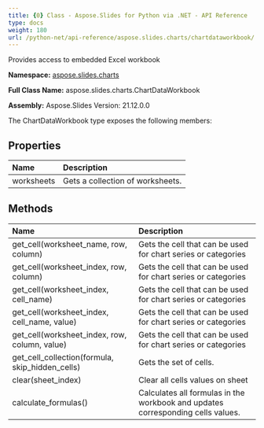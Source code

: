 ```yaml
---
title: {0} Class - Aspose.Slides for Python via .NET - API Reference
type: docs
weight: 180
url: /python-net/api-reference/aspose.slides.charts/chartdataworkbook/
---
```


Provides access to embedded Excel workbook

**Namespace:** [aspose.slides.charts](/python-net/api-reference/aspose.slides.charts/)

**Full Class Name:** aspose.slides.charts.ChartDataWorkbook

**Assembly:**  Aspose.Slides Version: 21.12.0.0

The ChartDataWorkbook type exposes the following members:
## **Properties**
|**Name**|**Description**|
| :- | :- |
|worksheets|Gets a collection of worksheets.|
## **Methods**
|**Name**|**Description**|
| :- | :- |
|get_cell(worksheet_name, row, column)|Gets the cell that can be used for chart series or categories|
|get_cell(worksheet_index, row, column)|Gets the cell that can be used for chart series or categories|
|get_cell(worksheet_index, cell_name)|Gets the cell that can be used for chart series or categories|
|get_cell(worksheet_index, cell_name, value)|Gets the cell that can be used for chart series or categories|
|get_cell(worksheet_index, row, column, value)|Gets the cell that can be used for chart series or categories|
|get_cell_collection(formula, skip_hidden_cells)|Gets the set of cells.|
|clear(sheet_index)|Clear all cells values on sheet|
|calculate_formulas()|Calculates all formulas in the workbook and updates corresponding cells values.|
